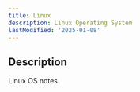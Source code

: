 ```yaml
---
title: Linux
description: Linux Operating System
lastModified: '2025-01-08'
---
```


## Description

Linux OS notes

